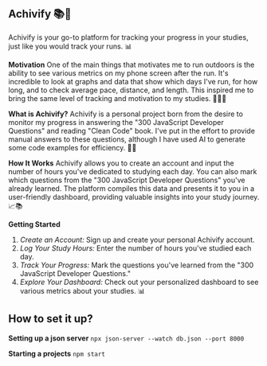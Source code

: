 ## Achivify 📚🏃
Achivify is your go-to platform for tracking your progress in your studies, just like you would track your runs. 📊

**Motivation**
One of the main things that motivates me to run outdoors is the ability to see various metrics on my phone screen after the run. It's incredible to look at graphs and data that show which days I've run, for how long, and to check average pace, distance, and length. This inspired me to bring the same level of tracking and motivation to my studies. 🏃‍♂️📱

**What is Achivify?**
Achivify is a personal project born from the desire to monitor my progress in answering the "300 JavaScript Developer Questions" and reading "Clean Code" book. I've put in the effort to provide manual answers to these questions, although I have used AI to generate some code examples for efficiency. 🚀🧠

**How It Works**
Achivify allows you to create an account and input the number of hours you've dedicated to studying each day. You can also mark which questions from the "300 JavaScript Developer Questions" you've already learned. The platform compiles this data and presents it to you in a user-friendly dashboard, providing valuable insights into your study journey. 📈📚

**Getting Started**
1. *Create an Account:* Sign up and create your personal Achivify account.
2. *Log Your Study Hours:* Enter the number of hours you've studied each day.
3. *Track Your Progress:* Mark the questions you've learned from the "300 JavaScript Developer Questions."
4. *Explore Your Dashboard:* Check out your personalized dashboard to see various metrics about your studies. 📊


## How to set it up?
**Setting up a json server**
`npx json-server --watch db.json --port 8000`

**Starting a projects**
`npm start`
